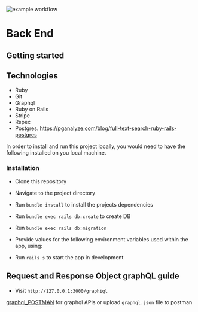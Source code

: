 ![example workflow](https://github.com/EfeAgare/Mart-graphql/actions/workflows/rubyonrails.yml/badge.svg)

# Back End

## Getting started

## Technologies
  * Ruby
  * Git
  * Graphql
  * Ruby on Rails
  * Stripe
  * Rspec
  * Postgres. https://pganalyze.com/blog/full-text-search-ruby-rails-postgres
  
  In order to install and run this project locally, you would need to have the
following installed on you local machine.

### Installation

- Clone this repository

- Navigate to the project directory

- Run `bundle install` to install the projects dependencies
- Run `bundle exec rails db:create` to create DB
- Run `bundle exec rails db:migration` 

- Provide values for the following environment variables used within the app,
  using:

- Run `rails s` to start the app in development

## Request and Response Object graphQL guide

- Visit `http://127.0.0.1:3000/graphiql`

[graphql_POSTMAN](https://documenter.getpostman.com/view/5080411/2s93CKPE31) for graphql APIs or upload `graphql.json` file to postman
 
